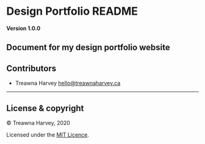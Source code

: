 # Design Portfolio README

**Version 1.0.0**

Document for my design portfolio website
---

## Contributors

- Treawna Harvey <hello@treawnaharvey.ca>

---

## License & copyright

© Treawna Harvey, 2020

Licensed under the [MIT Licence](LICENSE).
